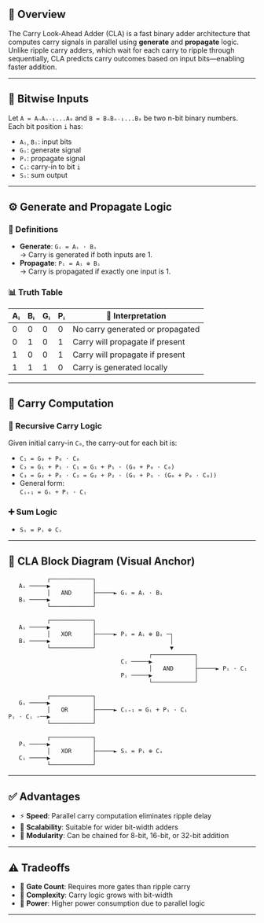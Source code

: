 ## 🧠 Overview
The Carry Look-Ahead Adder (CLA) is a fast binary adder architecture that computes carry signals in parallel using **generate** and **propagate** logic. Unlike ripple carry adders, which wait for each carry to ripple through sequentially, CLA predicts carry outcomes based on input bits—enabling faster addition.

---

## 🔣 Bitwise Inputs
Let `A = AₙAₙ₋₁...A₀` and `B = BₙBₙ₋₁...B₀` be two n-bit binary numbers.  
Each bit position `i` has:

- `Aᵢ`, `Bᵢ`: input bits  
- `Gᵢ`: generate signal  
- `Pᵢ`: propagate signal  
- `Cᵢ`: carry-in to bit `i`  
- `Sᵢ`: sum output

---

## ⚙️ Generate and Propagate Logic

### 🔧 Definitions
- **Generate**: `Gᵢ = Aᵢ · Bᵢ`  
  → Carry is generated if both inputs are 1.
- **Propagate**: `Pᵢ = Aᵢ ⊕ Bᵢ`  
  → Carry is propagated if exactly one input is 1.

### 📊 Truth Table

| Aᵢ | Bᵢ | Gᵢ | Pᵢ | 🧩 Interpretation             |
|----|----|----|----|------------------------------|
| 0  | 0  | 0  | 0  | No carry generated or propagated |
| 0  | 1  | 0  | 1  | Carry will propagate if present |
| 1  | 0  | 0  | 1  | Carry will propagate if present |
| 1  | 1  | 1  | 0  | Carry is generated locally     |

---

## 🔁 Carry Computation

### 🧮 Recursive Carry Logic
Given initial carry-in `C₀`, the carry-out for each bit is:

- `C₁ = G₀ + P₀ · C₀`
- `C₂ = G₁ + P₁ · C₁ = G₁ + P₁ · (G₀ + P₀ · C₀)`
- `C₃ = G₂ + P₂ · C₂ = G₂ + P₂ · (G₁ + P₁ · (G₀ + P₀ · C₀))`
- General form:  
  `Cᵢ₊₁ = Gᵢ + Pᵢ · Cᵢ`

### ➕ Sum Logic
- `Sᵢ = Pᵢ ⊕ Cᵢ`

---

## 🧷 CLA Block Diagram (Visual Anchor)

```
           ┌────────────┐
   Aᵢ ─────▶            │
           │   AND      ├─────► Gᵢ = Aᵢ · Bᵢ
   Bᵢ ─────▶            │
           └────────────┘

           ┌────────────┐
   Aᵢ ─────▶            │
           │   XOR      ├─────► Pᵢ = Aᵢ ⊕ Bᵢ ─┐
   Bᵢ ─────▶            │                     │
           └────────────┘                     ▼
                                        ┌────────────┐
                                Cᵢ ─────▶            │
                                        │   AND      ├─────► Pᵢ · Cᵢ
                                Pᵢ ─────▶            │
                                        └────────────┘

           ┌────────────┐
   Gᵢ ─────▶            │
           │   OR       ├─────► Cᵢ₊₁ = Gᵢ + Pᵢ · Cᵢ
Pᵢ · Cᵢ -──▶            │
           └────────────┘

           ┌────────────┐
   Pᵢ ─────▶            │
           │   XOR      ├─────► Sᵢ = Pᵢ ⊕ Cᵢ
   Cᵢ ─────▶            │
           └────────────┘
```


---

## ✅ Advantages

- ⚡ **Speed**: Parallel carry computation eliminates ripple delay  
- 🧩 **Scalability**: Suitable for wider bit-width adders  
- 🧱 **Modularity**: Can be chained for 8-bit, 16-bit, or 32-bit addition

---

## ⚠️ Tradeoffs

- 🧮 **Gate Count**: Requires more gates than ripple carry  
- 🧠 **Complexity**: Carry logic grows with bit-width  
- 🔋 **Power**: Higher power consumption due to parallel logic

---
